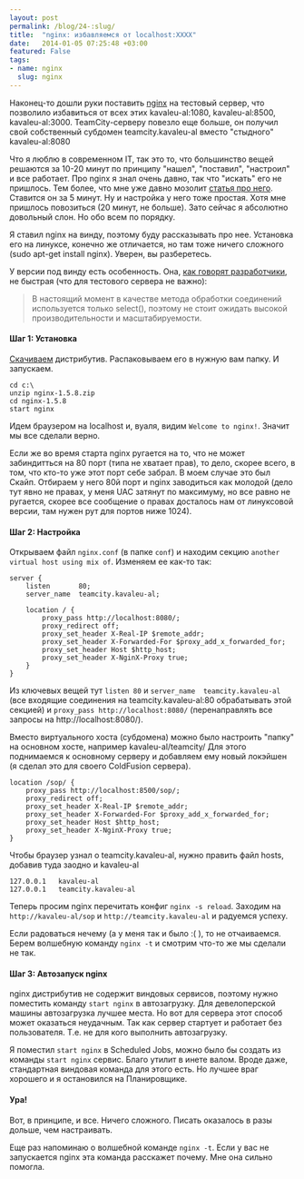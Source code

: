 ```yaml
---
layout: post
permalink: /blog/24-:slug/
title:  "nginx: избавляемся от localhost:XXXX"
date:   2014-01-05 07:25:48 +03:00
featured: False
tags: 
- name: nginx
  slug: nginx
---
```

Наконец-то дошли руки поставить [nginx](http://nginx.org/) на тестовый сервер, что позволило избавиться от всех этих kavaleu-al:1080, kavaleu-al:8500, kavaleu-al:3000. TeamCity-серверу повезло еще больше, он получил свой собственный субдомен teamcity.kavaleu-al вместо "стыдного" kavaleu-al:8080

Что я люблю в современном IT, так это то, что большинство вещей решаются за 10-20 <!--more--> минут по принципу "нашел", "поставил", "настроил" и все работает. Про nginx я знал очень давно, так что "искать" его не пришлось. Тем более, что мне уже давно мозолит [статья про него](http://lostechies.com/derickbailey/2013/12/19/get-rid-of-locahostport-with-nginx-reverse-proxies/). Ставится он за 5 минут. Ну и настройка у него тоже простая. Хотя мне пришлось повозиться (20 минут, не больше). Зато сейчас я абсолютно довольный слон. Но обо всем по порядку.

Я ставил nginx на винду, поэтому буду рассказывать про нее. Установка его на линуксе, конечно же отличается, но там тоже ничего сложного (sudo apt-get install nginx). Уверен, вы разберетесь.

У версии под винду есть особенность. Она, [как говорят разработчики](http://nginx.org/ru/docs/windows.html), не быстрая (что для тестового сервера не важно):
> В настоящий момент в качестве метода обработки соединений используется только select(), поэтому не стоит ожидать высокой производительности и масштабируемости.


#### Шаг 1: Установка

[Скачиваем](http://nginx.org/ru/download.html) дистрибутив. Распаковываем его в нужную вам папку. И запускаем.

    cd c:\
    unzip nginx-1.5.8.zip
    cd nginx-1.5.8
    start nginx

Идем браузером на localhost и, вуаля, видим `Welcome to nginx!`. Значит мы все сделали верно. 

Если же во время старта nginx ругается на то, что не может забиндитться на 80 порт (типа не хватает прав), то дело, скорее всего, в том, что кто-то уже этот порт себе забрал. В моем случае это был Скайп. Отбираем у него 80й порт и nginx заводиться как молодой (дело тут явно не правах, у меня UAC затянут по максимуму, но все равно не ругается, скорее все сообщение о правах досталось нам от линуксовой версии, там нужен рут для портов ниже 1024).

#### Шаг 2: Настройка

Открываем файл `nginx.conf` (в папке `conf`) и находим секцию `another virtual host using mix of`. Изменяем ее как-то так:

    server {
        listen       80;
        server_name  teamcity.kavaleu-al;

        location / {
            proxy_pass http://localhost:8080/;
            proxy_redirect off;
            proxy_set_header X-Real-IP $remote_addr;
            proxy_set_header X-Forwarded-For $proxy_add_x_forwarded_for;
            proxy_set_header Host $http_host;
            proxy_set_header X-NginX-Proxy true;
        }
    }

Из ключевых вещей тут `listen 80` и `server_name  teamcity.kavaleu-al` (все входящие соединения на teamcity.kavaleu-al:80 обрабатывать этой секцией) и `proxy_pass http://localhost:8080/` (перенаправлять все запросы на http://localhost:8080/).

Вместо виртуального хоста (субдомена) можно было настроить "папку" на основном хосте, например kavaleu-al/teamcity/ Для этого поднимаемся к основному серверу и добавляем ему новый локэйшен (я сделал это для своего ColdFusion сервера).

    location /sop/ {
        proxy_pass http://localhost:8500/sop/;
        proxy_redirect off;
        proxy_set_header X-Real-IP $remote_addr;
        proxy_set_header X-Forwarded-For $proxy_add_x_forwarded_for;
        proxy_set_header Host $http_host;
        proxy_set_header X-NginX-Proxy true;
    }	

Чтобы браузер узнал о teamcity.kavaleu-al, нужно править файл hosts, добавив туда заодно и kavaleu-al

    127.0.0.1   kavaleu-al
    127.0.0.1   teamcity.kavaleu-al

Теперь просим nginx перечитать конфиг `nginx -s reload`. Заходим на `http://kavaleu-al/sop` и `http://teamcity.kavaleu-al` и радуемся успеху.

Если радоваться нечему (а у меня так и было :( ), то не отчаиваемся. Берем волшебную команду `nginx -t` и смотрим что-то же мы сделали не так.

#### Шаг 3: Автозапуск nginx

nginx дистрибутив не содержит виндовых сервисов, поэтому нужно поместить команду `start nginx` в автозагрузку. Для девелоперской машины автозагрузка лучшее места. Но вот для сервера этот способ может оказаться неудачным. Так как сервер стартует и работает без пользователя. Т.е. не для кого выполнить автозагрузку.

Я поместил `start nginx` в Scheduled Jobs, можно было бы создать из команды `start nginx` сервис. Благо утилит в инете валом. Вроде даже, стандартная виндовая команда для этого есть. Но лучшее враг хорошего и я остановился на Планировщике.


#### Ура!

Вот, в принципе, и все. Ничего сложного. Писать оказалось в разы дольше, чем настраивать. 

Еще раз напоминаю о волшебной команде `nginx -t`. Если у вас не запускается nginx эта команда расскажет почему. Мне она сильно помогла.
